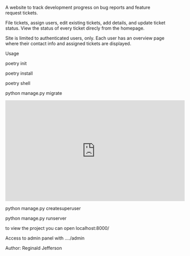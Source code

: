 A website to track development progress on bug reports and feature request tickets.

File tickets, assign users, edit existing tickets, add details, and update ticket status. View the status of every ticket direcly from the homepage.

Site is limited to authenticated users, only. Each user has an overview page where their contact info and assigned tickets are displayed.

Usage

poetry init 

poetry install

poetry shell

python manage.py migrate

<iframe width="560" height="315" src="https://www.youtube.com/embed/jdLZ0P2XDyE" frameborder="0" allow="accelerometer; autoplay; encrypted-media; gyroscope; picture-in-picture" allowfullscreen></iframe>



python manage.py createsuperuser

python manage.py runserver

to view the project you can open localhost:8000/

Access to admin panel with ..../admin

Author: Reginald Jefferson
